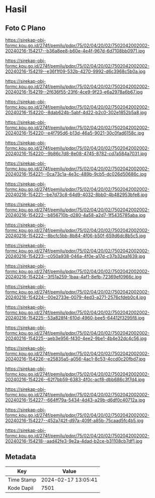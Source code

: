 # Hasil

## Foto C Plano

https://sirekap-obj-formc.kpu.go.id/274f/pemilu/pdpr/75/02/04/20/02/7502042002002-20240216-154217--b36a8ee8-b60e-4e4f-967d-6d7108bb0971.jpg

https://sirekap-obj-formc.kpu.go.id/274f/pemilu/pdpr/75/02/04/20/02/7502042002002-20240216-154219--e36f1f09-532b-4270-9992-d6c3968c5b0a.jpg

https://sirekap-obj-formc.kpu.go.id/274f/pemilu/pdpr/75/02/04/20/02/7502042002002-20240216-154219--2f636f55-23f6-4ce9-9f23-e6a2978a6b67.jpg

https://sirekap-obj-formc.kpu.go.id/274f/pemilu/pdpr/75/02/04/20/02/7502042002002-20240216-154220--8dab624b-5abf-4d22-b2c0-302e1852b5a8.jpg

https://sirekap-obj-formc.kpu.go.id/274f/pemilu/pdpr/75/02/04/20/02/7502042002002-20240216-154220--e4f795d6-b13d-46a5-9021-30c0fad6158c.jpg

https://sirekap-obj-formc.kpu.go.id/274f/pemilu/pdpr/75/02/04/20/02/7502042002002-20240216-154220--9b86c7d8-8e08-4745-8782-cd7a584a7031.jpg

https://sirekap-obj-formc.kpu.go.id/274f/pemilu/pdpr/75/02/04/20/02/7502042002002-20240216-154221--0ca73c1a-4e3c-489b-9cb5-dc026d50686c.jpg

https://sirekap-obj-formc.kpu.go.id/274f/pemilu/pdpr/75/02/04/20/02/7502042002002-20240216-154221--be7d73c8-64d9-4032-8bb0-4b482953bfe8.jpg

https://sirekap-obj-formc.kpu.go.id/274f/pemilu/pdpr/75/02/04/20/02/7502042002002-20240216-154222--b856710b-d280-4a58-a2d7-1f5435785aba.jpg

https://sirekap-obj-formc.kpu.go.id/274f/pemilu/pdpr/75/02/04/20/02/7502042002002-20240216-154222--8bcfc5bb-8b84-4f06-b50f-659d6dc8b5c5.jpg

https://sirekap-obj-formc.kpu.go.id/274f/pemilu/pdpr/75/02/04/20/02/7502042002002-20240216-154223--c050a938-046a-4f0e-a17d-c37b32ea1639.jpg

https://sirekap-obj-formc.kpu.go.id/274f/pemilu/pdpr/75/02/04/20/02/7502042002002-20240216-154224--3f51a259-1baa-4af1-8efb-72369ef0966c.jpg

https://sirekap-obj-formc.kpu.go.id/274f/pemilu/pdpr/75/02/04/20/02/7502042002002-20240216-154224--00e2733e-0079-4ed3-a271-2576cfdeb0c4.jpg

https://sirekap-obj-formc.kpu.go.id/274f/pemilu/pdpr/75/02/04/20/02/7502042002002-20240216-154225--53a828f4-610d-4960-bee5-64412f3295f8.jpg

https://sirekap-obj-formc.kpu.go.id/274f/pemilu/pdpr/75/02/04/20/02/7502042002002-20240216-154225--aeb3e956-f430-4ee2-9be1-4b4e32dc4c56.jpg

https://sirekap-obj-formc.kpu.go.id/274f/pemilu/pdpr/75/02/04/20/02/7502042002002-20240216-154226--e25835a5-a056-4ac1-8c53-4ccd0c20fbd7.jpg

https://sirekap-obj-formc.kpu.go.id/274f/pemilu/pdpr/75/02/04/20/02/7502042002002-20240216-154226--62f7bb59-6383-4f0c-acf8-dbb686c3f7d4.jpg

https://sirekap-obj-formc.kpu.go.id/274f/pemilu/pdpr/75/02/04/20/02/7502042002002-20240216-154227--664ff79a-5434-4d43-a29b-d6df0c40712a.jpg

https://sirekap-obj-formc.kpu.go.id/274f/pemilu/pdpr/75/02/04/20/02/7502042002002-20240216-154227--452a742f-d97a-409f-a85b-75caad5fc4b5.jpg

https://sirekap-obj-formc.kpu.go.id/274f/pemilu/pdpr/75/02/04/20/02/7502042002002-20240216-154218--aad42fe3-9e2a-4dad-b2ce-b31108cb7df1.jpg


## Metadata

| Key        | Value               |
| ---------- | ------------------- |
| Time Stamp | 2024-02-17 13:05:41 |
| Kode Dapil | 7501                |



